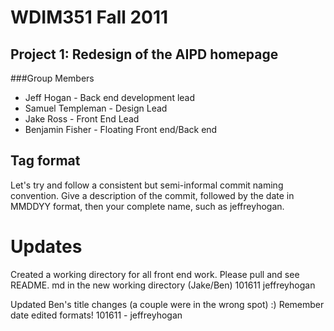 # WDIM351 Fall 2011
## Project 1: Redesign of the AIPD homepage
###Group Members
+ Jeff Hogan - Back end development lead
+ Samuel Templeman - Design Lead
+ Jake Ross - Front End Lead
+ Benjamin Fisher - Floating Front end/Back end


## Tag format
Let's try and follow a consistent but semi-informal commit naming convention.
Give a description of the commit, followed by the date in MMDDYY format, then
your complete name, such as jeffreyhogan.

# Updates

Created a working directory for all front end work. Please pull and see README.
md in the new working directory (Jake/Ben) 101611 jeffreyhogan

Updated Ben's title changes (a couple were in the wrong spot) :) 
Remember date edited formats! 101611 - jeffreyhogan
